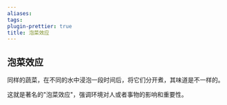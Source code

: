 ```yaml
---
aliases: 
tags: 
plugin-prettier: true
title: 泡菜效应
---
```

## 泡菜效应

同样的蔬菜，在不同的水中浸泡一段时间后，将它们分开煮，其味道是不一样的。

这就是著名的"泡菜效应"，强调环境对人或者事物的影响和重要性。
